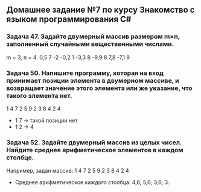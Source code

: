 ## Домашнее задание №7 по курсу Знакомство с языком программирования С#

### Задача 47. Задайте двумерный массив размером m×n, заполненный случайными вещественными числами.
 m = 3, n = 4.
 0,5 7 -2 -0,2
 1 -3,3 8 -9,9
 8 7,8 -7,1 9

### Задача 50. Напишите программу, которая на вход принимает позиции элемента в двумерном массиве, и возвращает значение этого элемента или же указание, что такого элемента нет.
  1 4 7 2
  5 9 2 3
  8 4 2 4
* 1 7 -> такой позиции нет
* 1 2 -> 4

### Задача 52. Задайте двумерный массив из целых чисел. Найдите среднее арифметическое элементов в каждом столбце.
  Например, задан массив:
  1 4 7 2
  5 9 2 3
  8 4 2 4
* Среднее арифметическое каждого столбца: 4,6; 5,6; 3,6; 3.  
